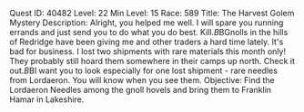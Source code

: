 Quest ID: 40482
Level: 22
Min Level: 15
Race: 589
Title: The Harvest Golem Mystery
Description: Alright, you helped me well. I will spare you running errands and just send you to do what you do best. Kill.$B$BGnolls in the hills of Redridge have been giving me and other traders a hard time lately. It's bad for business. I lost two shipments with rare materials this month only! They probably still hoard them somewhere in their camps up north. Check it out.$B$BI want you to look especially for one lost shipment - rare needles from Lordaeron. You will know when you see them.
Objective: Find the Lordaeron Needles among the gnoll hovels and bring them to Franklin Hamar in Lakeshire.

